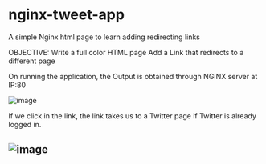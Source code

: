 # nginx-tweet-app
A simple Nginx html page to learn adding redirecting links

OBJECTIVE:
Write a full color HTML page
Add a Link that redirects to a different page


On running the application, the Output is obtained through NGINX server at IP:80

![image](https://user-images.githubusercontent.com/92083624/196183643-d1c51a05-1496-42e6-811b-4d96b9952562.png)

If we click in the link, the link takes us to a Twitter page if Twitter is already logged in.

![image](https://user-images.githubusercontent.com/92083624/196183929-f0e4c96e-ff85-4837-9140-8f8be804c6fb.png)
-
